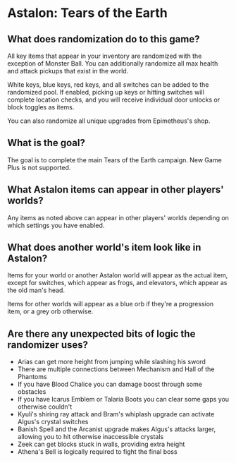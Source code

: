 # Astalon: Tears of the Earth

<!-- ## Where is the options page?

The [player options page for this game](../player-options) contains all the options you need to configure and export a config file. -->

## What does randomization do to this game?

All key items that appear in your inventory are randomized with the exception of Monster Ball. You can additionally randomize all max health and attack pickups that exist in the world.

White keys, blue keys, red keys, and all switches can be added to the randomized pool. If enabled, picking up keys or hitting switches will complete location checks, and you will receive individual door unlocks or block toggles as items.

You can also randomize all unique upgrades from Epimetheus's shop.

## What is the goal?

The goal is to complete the main Tears of the Earth campaign. New Game Plus is not supported.

## What Astalon items can appear in other players' worlds?

Any items as noted above can appear in other players' worlds depending on which settings you have enabled.

## What does another world's item look like in Astalon?

Items for your world or another Astalon world will appear as the actual item, except for switches, which appear as frogs, and elevators, which appear as the old man's head.

Items for other worlds will appear as a blue orb if they're a progression item, or a grey orb otherwise.

## Are there any unexpected bits of logic the randomizer uses?

- Arias can get more height from jumping while slashing his sword
- There are multiple connections between Mechanism and Hall of the Phantoms
- If you have Blood Chalice you can damage boost through some obstacles
- If you have Icarus Emblem or Talaria Boots you can clear some gaps you otherwise couldn't
- Kyuli's shiring ray attack and Bram's whiplash upgrade can activate Algus's crystal switches
- Banish Spell and the Arcanist upgrade makes Algus's attacks larger, allowing you to hit otherwise inaccessible crystals
- Zeek can get blocks stuck in walls, providing extra height
- Athena's Bell is logically required to fight the final boss
